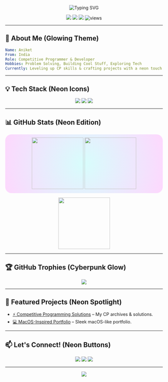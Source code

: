 <!-- Banner with neon glow -->
<p align="center">
  <img src="https://readme-typing-svg.demolab.com?font=Orbitron&weight=600&size=30&pause=1000&color=00FFF7&center=true&vCenter=true&width=800&lines=Hey%2C+I'm+Aniket+%F0%9F%91%8B;Competitive+Programmer+%26+Full-Stack+Developer;Welcome+to+my+Neon+Profile" alt="Typing SVG" />
</p>

<!-- Neon social badges -->
<p align="center">
  <a href="https://github.com/QuietkidAniket"><img src="https://img.shields.io/github/followers/QuietkidAniket?label=Follow&style=for-the-badge&color=00FFF7&logo=github"></a>
  <a href="https://www.linkedin.com/in/"><img src="https://img.shields.io/badge/LinkedIn-Connect-00FFF7?style=for-the-badge&logo=linkedin&logoColor=black"></a>
  <a href="https://twitter.com/"><img src="https://img.shields.io/badge/Twitter-Follow-FF00FF?style=for-the-badge&logo=twitter&logoColor=black"></a>
  <img src="https://komarev.com/ghpvc/?username=QuietkidAniket&label=Profile%20Views&color=FF00FF&style=for-the-badge" alt="views" />
</p>

---

## 🌌 About Me (Glowing Theme)
```yaml
Name: Aniket
From: India
Role: Competitive Programmer & Developer
Hobbies: Problem Solving, Building Cool Stuff, Exploring Tech
Currently: Leveling up CP skills & crafting projects with a neon touch
```

---

## 💡 Tech Stack (Neon Icons)
<p align="center">
  <img src="https://skillicons.dev/icons?i=cpp,python,js,ts,html,css&theme=light" />
  <img src="https://skillicons.dev/icons?i=react,nodejs,express,nextjs&theme=light" />
  <img src="https://skillicons.dev/icons?i=git,github,vscode,figma,docker&theme=light" />
</p>

---

## 📊 GitHub Stats (Neon Edition)
<p align="center" style="background: radial-gradient(circle, rgba(0,255,247,0.15) 0%, rgba(255,0,255,0.15) 100%); border-radius: 20px; padding: 10px;">
  <img src="https://github-readme-stats.vercel.app/api?username=QuietkidAniket&show_icons=true&theme=radical&count_private=true" height="165" />
  <img src="https://github-readme-streak-stats.herokuapp.com?user=QuietkidAniket&theme=radical&date_format=M%20j%5B%2C%20Y%5D" height="165" />
</p>

<p align="center">
  <img src="https://github-readme-stats.vercel.app/api/top-langs/?username=QuietkidAniket&layout=compact&theme=radical" height="165" />
</p>

---

## 🏆 GitHub Trophies (Cyberpunk Glow)
<p align="center">
  <img src="https://github-profile-trophy.vercel.app/?username=QuietkidAniket&theme=matrix&row=1&column=6&margin-w=15&margin-h=15" />
</p>

---

## 🚀 Featured Projects (Neon Spotlight)
- [⚡ Competitive Programming Solutions](https://github.com/QuietkidAniket) – My CP archives & solutions.
- [💻 MacOS-Inspired Portfolio](https://github.com/QuietkidAniket) – Sleek macOS-like portfolio.

---

## 📫 Let's Connect! (Neon Buttons)
<p align="center">
  <a href="mailto:youremail@example.com"><img src="https://img.shields.io/badge/Email-00FFF7?style=for-the-badge&logo=gmail&logoColor=black"></a>
  <a href="https://www.linkedin.com/in/"><img src="https://img.shields.io/badge/LinkedIn-FF00FF?style=for-the-badge&logo=linkedin&logoColor=black"></a>
  <a href="https://twitter.com/"><img src="https://img.shields.io/badge/Twitter-00FFF7?style=for-the-badge&logo=twitter&logoColor=black"></a>
</p>

---

<p align="center">
  <img src="https://quotes-github-readme.vercel.app/api?type=horizontal&theme=radical" />
</p>
